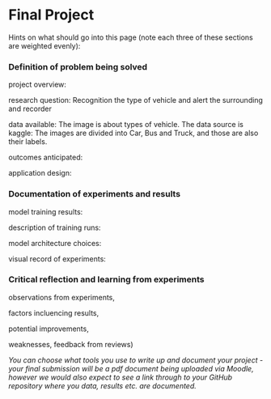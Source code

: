 # Final Project



Hints on what should go into this page (note each three of these sections are weighted evenly):

### Definition of problem being solved 

project overview:

research question:
Recognition the type of vehicle and alert the surrounding and recorder

data available:
The image is about types of vehicle. The data source is kaggle: The images are divided into Car, Bus and Truck, and those are also their labels.

outcomes anticipated:

application design:

### Documentation of experiments and results 

model training results:

description of training runs: 

model architecture choices:

visual record of experiments:

### Critical reflection and learning from experiments 

observations from experiments,

factors incluencing results, 

potential improvements,

weaknesses, feedback from reviews)




*You can choose what tools you use to write up and document your project - your final submission will be a pdf document being uploaded via Moodle, however we would also expect to see a link through to your GitHub repository where you data, results etc. are documented.*

